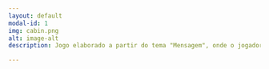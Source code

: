 ```yaml
---
layout: default
modal-id: 1
img: cabin.png
alt: image-alt
description: Jogo elaborado a partir do tema "Mensagem", onde o jogador tem que ter noções desse novo conhecimento do século XXI que são os memes. Link <a href="https://alex-alves.github.io/AOD/">Desafio dos Memes</a>.

---
```

